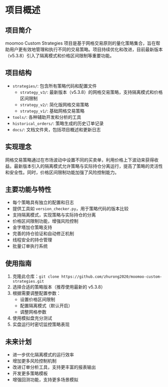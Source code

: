 # 项目概述

## 项目简介
moomoo Custom Strategies 项目是基于网格交易原则的量化策略集合，旨在帮助用户更有效地管理和执行不同的交易策略。项目持续优化和改进，目前最新版本（v5.3.8）引入了隔离模式和价格区间限制等重要功能。

## 项目结构
- `strategies/`: 包含所有策略代码和配置文件
  - `strategy_v3/`: 最新版本（v5.3.8）的网格交易策略，支持隔离模式和价格区间限制
  - `strategy_v2/`: 简化版网格交易策略
  - `strategy_v1/`: 基础网格交易策略
- `tools/`: 各种辅助开发和分析的工具
- `historical_orders/`: 策略生成的历史订单记录
- `docs/`: 文档文件夹，包括项目概述和更新日志

## 实现理念
网格交易策略通过在市场波动中设置不同的买卖单，利用价格上下波动来获得收益。最新版本引入的隔离模式允许策略与实际持仓分离运行，提高了策略的灵活性和安全性。同时，价格区间限制功能加强了风险控制能力。

## 主要功能与特性
- 每个策略具有独立的配置和日志
- 提供工具如 `version_checker.py`，用于策略代码的版本比较
- 支持隔离模式，实现策略与实际持仓的分离
- 价格区间限制功能，增强风险控制
- 金字塔加仓策略支持
- 完善的持仓验证和自动修正机制
- 线程安全的持仓管理
- 批量订单执行系统

## 使用指南
1. 克隆此仓库：`git clone https://github.com/zhurong2020/moomoo-custom-strategies.git`
2. 选择合适的策略版本（推荐使用最新的 v5.3.8）
3. 根据需要调整配置参数：
   - 设置价格区间限制
   - 配置隔离模式（默认开启）
   - 调整网格参数
4. 使用模拟盘充分测试
5. 实盘运行时密切监控策略表现

## 未来计划
- 进一步优化隔离模式的运行效率
- 增加更多风险控制机制
- 改进订单分析工具，支持更丰富的报表输出
- 开发更多策略模板
- 增强回测功能，支持更多场景模拟
